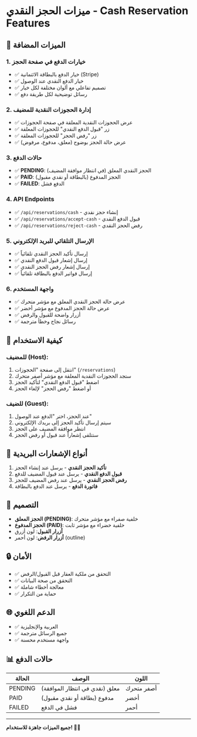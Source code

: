 # ميزات الحجز النقدي - Cash Reservation Features

## 🎯 الميزات المضافة

### 1. خيارات الدفع في صفحة الحجز
- ✅ خيار الدفع بالبطاقة الائتمانية (Stripe)
- ✅ خيار الدفع النقدي عند الوصول
- ✅ تصميم تفاعلي مع ألوان مختلفة لكل خيار
- ✅ رسائل توضيحية لكل طريقة دفع

### 2. إدارة الحجوزات النقدية للمضيف
- ✅ عرض الحجوزات النقدية المعلقة في صفحة الحجوزات
- ✅ زر "قبول الدفع النقدي" للحجوزات المعلقة
- ✅ زر "رفض الحجز" للحجوزات المعلقة
- ✅ عرض حالة الحجز بوضوح (معلق، مدفوع، مرفوض)

### 3. حالات الدفع
- ✅ **PENDING**: الحجز النقدي المعلق (في انتظار موافقة المضيف)
- ✅ **PAID**: الحجز المدفوع (بالبطاقة أو نقدي مقبول)
- ✅ **FAILED**: الدفع فشل

### 4. API Endpoints
- ✅ `/api/reservations/cash` - إنشاء حجز نقدي
- ✅ `/api/reservations/accept-cash` - قبول الدفع النقدي
- ✅ `/api/reservations/reject-cash` - رفض الحجز النقدي

### 5. الإرسال التلقائي للبريد الإلكتروني
- ✅ إرسال تأكيد الحجز النقدي تلقائياً
- ✅ إرسال إشعار قبول الدفع النقدي
- ✅ إرسال إشعار رفض الحجز النقدي
- ✅ إرسال فواتير الدفع بالبطاقة تلقائياً

### 6. واجهة المستخدم
- ✅ عرض حالة الحجز النقدي المعلق مع مؤشر متحرك
- ✅ عرض حالة الحجز المدفوع مع مؤشر أخضر
- ✅ أزرار واضحة للقبول والرفض
- ✅ رسائل نجاح وخطأ مترجمة

## 🔧 كيفية الاستخدام

### للمضيف (Host):
1. انتقل إلى صفحة "الحجوزات" (`/reservations`)
2. ستجد الحجوزات النقدية المعلقة مع مؤشر أصفر متحرك
3. اضغط "قبول الدفع النقدي" لتأكيد الحجز
4. أو اضغط "رفض الحجز" لإلغاء الحجز

### للضيف (Guest):
1. عند الحجز، اختر "الدفع عند الوصول"
2. سيتم إرسال تأكيد الحجز إلى بريدك الإلكتروني
3. انتظر موافقة المضيف على الحجز
4. ستتلقى إشعاراً عند قبول أو رفض الحجز

## 📧 أنواع الإشعارات البريدية

1. **تأكيد الحجز النقدي** - يرسل عند إنشاء الحجز
2. **قبول الدفع النقدي** - يرسل عند قبول المضيف للدفع
3. **رفض الحجز النقدي** - يرسل عند رفض المضيف للحجز
4. **فاتورة الدفع** - يرسل عند الدفع بالبطاقة

## 🎨 التصميم

- **الحجز المعلق (PENDING)**: خلفية صفراء مع مؤشر متحرك
- **الحجز المدفوع (PAID)**: خلفية خضراء مع مؤشر ثابت
- **أزرار القبول**: لون أزرق
- **أزرار الرفض**: لون أحمر (outline)

## 🔒 الأمان

- ✅ التحقق من ملكية العقار قبل القبول/الرفض
- ✅ التحقق من صحة البيانات
- ✅ معالجة أخطاء شاملة
- ✅ حماية من التكرار

## 🌐 الدعم اللغوي

- ✅ العربية والإنجليزية
- ✅ جميع الرسائل مترجمة
- ✅ واجهة مستخدم محسنة

## 📊 حالات الدفع

| الحالة | الوصف | اللون |
|--------|--------|-------|
| PENDING | معلق (نقدي في انتظار الموافقة) | أصفر متحرك |
| PAID | مدفوع (بطاقة أو نقدي مقبول) | أخضر |
| FAILED | فشل في الدفع | أحمر |

---

**جميع الميزات جاهزة للاستخدام! 🚀✨**

